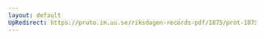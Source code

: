 ```yaml
---
layout: default
UpRedirect: https://pruto.im.uu.se/riksdagen-records-pdf/1875/prot-1875--ak--018/prot-1875--ak--018_048.pdf
---
```

